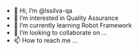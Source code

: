 - 👋 Hi, I’m @lssilva-qa
- 👀 I’m interested in Quality Assurance
- 🌱 I’m currently learning Robot Framework
- 💞️ I’m looking to collaborate on ...
- 📫 How to reach me ...

<!---
lssilva-qa/lssilva-qa is a ✨ special ✨ repository because its `README.md` (this file) appears on your GitHub profile.
You can click the Preview link to take a look at your changes.
--->
